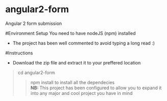 # angular2-form
Angular 2 form submission

#Environment Setup
You need to have nodeJS (npm) installed
<ul>
<li>The project has been well commented to avoid typing a long read :) </li>
</ul>

#Instructions
<ul>
<li>Download the zip file and extract it to your preffered location </li>
</ul>
<blockquote>cd angular2-form</blockqoute>
<blockquote>npm install</blockqoute> to install all the dependecies
<br/><b>NB: </b> This project has been configured to allow you to expand it into any major and cool project you have in mind
